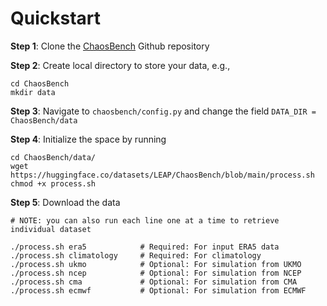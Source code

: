 # Quickstart

**Step 1**: Clone the [ChaosBench](https://github.com/leap-stc/ChaosBench) Github repository

**Step 2**: Create local directory to store your data, e.g., 
```
cd ChaosBench
mkdir data
```

**Step 3**: Navigate to `chaosbench/config.py` and change the field `DATA_DIR = ChaosBench/data`

**Step 4**: Initialize the space by running
```
cd ChaosBench/data/
wget https://huggingface.co/datasets/LEAP/ChaosBench/blob/main/process.sh
chmod +x process.sh
```
**Step 5**: Download the data 

```
# NOTE: you can also run each line one at a time to retrieve individual dataset

./process.sh era5            # Required: For input ERA5 data
./process.sh climatology     # Required: For climatology
./process.sh ukmo            # Optional: For simulation from UKMO
./process.sh ncep            # Optional: For simulation from NCEP
./process.sh cma             # Optional: For simulation from CMA
./process.sh ecmwf           # Optional: For simulation from ECMWF
```
  